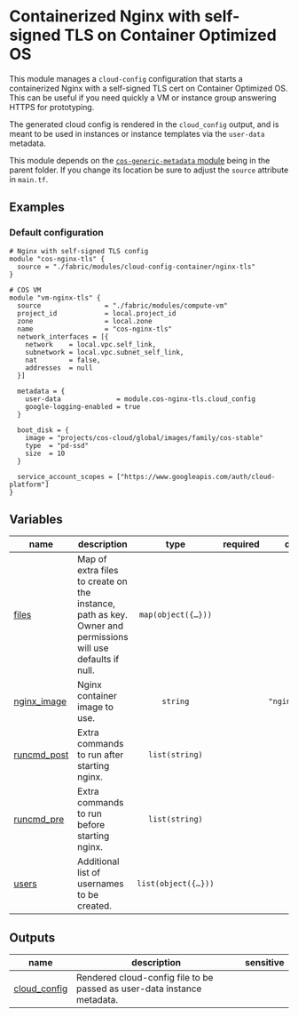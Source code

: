 # Containerized Nginx with self-signed TLS on Container Optimized OS

This module manages a `cloud-config` configuration that starts a containerized Nginx with a self-signed TLS cert on Container Optimized OS.
This can be useful if you need quickly a VM or instance group answering HTTPS for prototyping.

The generated cloud config is rendered in the `cloud_config` output, and is meant to be used in instances or instance templates via the `user-data` metadata.

This module depends on the [`cos-generic-metadata` module](../cos-generic-metadata) being in the parent folder. If you change its location be sure to adjust the `source` attribute in `main.tf`.

## Examples

### Default configuration

```hcl
# Nginx with self-signed TLS config
module "cos-nginx-tls" {
  source = "./fabric/modules/cloud-config-container/nginx-tls"
}

# COS VM
module "vm-nginx-tls" {
  source                = "./fabric/modules/compute-vm"
  project_id            = local.project_id
  zone                  = local.zone
  name                  = "cos-nginx-tls"
  network_interfaces = [{
    network    = local.vpc.self_link,
    subnetwork = local.vpc.subnet_self_link,
    nat        = false,
    addresses  = null
  }]

  metadata = {
    user-data              = module.cos-nginx-tls.cloud_config
    google-logging-enabled = true
  }

  boot_disk = {
    image = "projects/cos-cloud/global/images/family/cos-stable"
    type  = "pd-ssd"
    size  = 10
  }

  service_account_scopes = ["https://www.googleapis.com/auth/cloud-platform"]
}
```
<!-- BEGIN TFDOC -->

## Variables

| name | description | type | required | default |
|---|---|:---:|:---:|:---:|
| [files](variables.tf#L35) | Map of extra files to create on the instance, path as key. Owner and permissions will use defaults if null. | <code title="map&#40;object&#40;&#123;&#10;  content     &#61; string&#10;  owner       &#61; string&#10;  permissions &#61; string&#10;&#125;&#41;&#41;">map&#40;object&#40;&#123;&#8230;&#125;&#41;&#41;</code> |  | <code>null</code> |
| [nginx_image](variables.tf#L17) | Nginx container image to use. | <code>string</code> |  | <code>&#34;nginx:1.23.1&#34;</code> |
| [runcmd_post](variables.tf#L29) | Extra commands to run after starting nginx. | <code>list&#40;string&#41;</code> |  | <code>&#91;&#93;</code> |
| [runcmd_pre](variables.tf#L23) | Extra commands to run before starting nginx. | <code>list&#40;string&#41;</code> |  | <code>&#91;&#93;</code> |
| [users](variables.tf#L45) | Additional list of usernames to be created. | <code title="list&#40;object&#40;&#123;&#10;  username &#61; string,&#10;  uid      &#61; number,&#10;&#125;&#41;&#41;">list&#40;object&#40;&#123;&#8230;&#125;&#41;&#41;</code> |  | <code title="&#91;&#10;&#93;">&#91;&#8230;&#93;</code> |

## Outputs

| name | description | sensitive |
|---|---|:---:|
| [cloud_config](outputs.tf#L17) | Rendered cloud-config file to be passed as user-data instance metadata. |  |

<!-- END TFDOC -->
